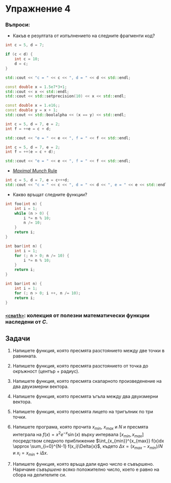 # Упражнение 4


### Въпроси:

* Какъв е резултата от изпълнението на следните фрагменти код?

```cpp
int c = 5, d = 7;

if (c < d) {
	int c = 10;
	d = c;
}

std::cout << "c = " << c << ", d = " << d << std::endl;
```

```cpp
const double x = 1.5e7*3+1;
std::cout << x << std::endl;
std::cout << std::setprecision(10) << x << std::endl;
```

```cpp
const double x = 1.e16;;
const double y = x + 1;
std::cout << std::boolalpha << (x == y) << std::endl;
```

```cpp
int c = 5, d = 7, e = 2;
int f = ++e = c + d;

std::cout << "e = " << e << ", f = " << f << std::endl;
```

```cpp
int c = 5, d = 7, e = 2;
int f = ++(e = c + d);

std::cout << "e = " << e << ", f = " << f << std::endl;
```

* [_Maximal Munch_ Rule](https://en.wikipedia.org/wiki/Maximal_munch)
```cpp
int c = 5, d = 7, e = c+++d;
std::cout << "c = " << c << ", d = " << d << ", e = " << e << std::endl;
```

* Какво връщат следните функции?
```cpp
int foo(int n) {
	int i = 1;
	while (n > 0) {
		i *= n % 10;
		n /= 10;
	}
	return i;
}

int bar(int n) {
	int i = 1;
	for (; n > 0; n /= 10) {
		i *= n % 10;
	}
	return i;
}

int bar(int n) {
	int i = 1;
	for (; n > 0; i ++, n /= 10);
	return i;
}
```


### [`<cmath>`](https://en.cppreference.com/w/cpp/header/cmath): колекция от полезни математически функции наследени от _С_.

## Задачи
1. Напишете функция, която пресмята разстоянието между две точки в равнината.

2. Напишете функция, която пресмята разстоянието от точка до окръжност (център + радиус).

3. Напишете функция, която пресмята скаларното произведенение на два двуизмерни вектора.

4. Напишете функция, която пресмята ъгъла между два двуизмерни вектора.

5. Напишете функция, която пресмята лицето на тригълник по три точки.

6. Напишете програма, която прочита $x_{min}$, $x_{max}$ и $N$ и пресмята интеграла на $f(x) = x^2e^{-x}\sin(x)$ върху интервала $[x_{min}, x_{max}]$ посредством следното приближение $\int_{x_{min}}^{x_{max}} f(x)dx \approx \sum_{i=0}^{N-1} f(x_i)\Delta{x}$, където $\Delta{x} = (x_{max} - x_{min}) / N$ и $x_i = x_{min} + i \Delta{x}$.

7. Напишете функция, която връща дали едно число е съвършено. Наричаме _съвършено_ всяко положително число, което е равно на сбора на делителите си.

